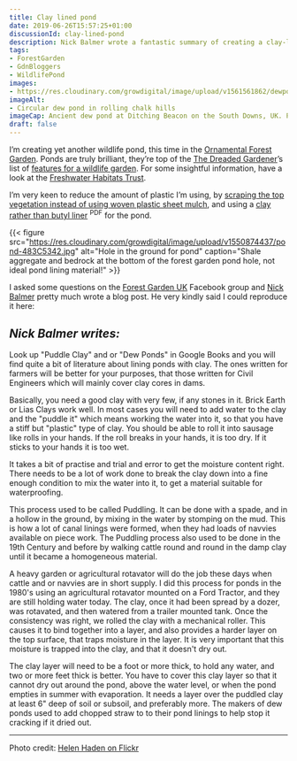 ```yaml
---
title: Clay lined pond
date: 2019-06-26T15:57:25+01:00
discussionId: clay-lined-pond
description: Nick Balmer wrote a fantastic summary of creating a clay-lined pond in the closed Facebook Forest Garden UK group, reproduced here with his kind permission 🙂
tags: 
- ForestGarden
- GdnBloggers
- WildlifePond
images: 
- https://res.cloudinary.com/growdigital/image/upload/v1561561862/dewpond-12085020966.jpg
imageAlt: 
- Circular dew pond in rolling chalk hills
imageCap: Ancient dew pond at Ditching Beacon on the South Downs, UK. Probably lined with clay. Photo by Helen Haden on Flickr.
draft: false
---
```


I’m creating yet another wildlife pond, this time in the [Ornamental Forest Garden](https://www.forestgarden.wales/blog/introducing-ornamental-maintenance-free-forest-garden/). Ponds are truly brilliant, they’re top of the [The Dreaded Gardener](https://www.facebook.com/The-Dreaded-Gardener-1403035606578314/)’s list of [features for a wildlife garden](https://www.forestgarden.wales/blog/wildlife-garden-checklist/). For some insightful information, have a look at the [Freshwater Habitats Trust](https://freshwaterhabitats.org.uk). 

I’m very keen to reduce the amount of plastic I’m using, by [scraping the top vegetation instead of using woven plastic sheet mulch](https://www.forestgarden.wales/blog/forest-garden-ground-cover-prep/), and using a [clay rather than butyl liner](https://freshwaterhabitats.org.uk/wp-content/uploads/2013/09/FHT-advice-on-pond-liners_Oct14.pdf) <sup>PDF</sup> for the pond.

{{< figure src="https://res.cloudinary.com/growdigital/image/upload/v1550874437/pond-483C5342.jpg" alt="Hole in the ground for pond" caption="Shale aggregate and bedrock at the bottom of the forest garden pond hole, not ideal pond lining material!" >}}

I asked some questions on the [Forest Garden UK](https://www.facebook.com/groups/405281259629562/) Facebook group and [Nick Balmer](https://www.facebook.com/nick.balmer.14) pretty much wrote a blog post. He very kindly said I could reproduce it here:

## _Nick Balmer writes:_

Look up "Puddle Clay" and or "Dew Ponds" in Google Books and you will find quite a bit of literature about lining ponds with clay. The ones written for farmers will be better for your purposes, that those written for Civil Engineers which will mainly cover clay cores in dams.

Basically, you need a good clay with very few, if any stones in it. Brick Earth or Lias Clays work well.
In most cases you will need to add water to the clay and the "puddle it" which means working the water into it, so that you have a stiff but "plastic" type of clay. You should be able to roll it into sausage like rolls in your hands. If the roll breaks in your hands, it is too dry. If it sticks to your hands it is too wet.

It takes a bit of practise and trial and error to get the moisture content right. There needs to be a lot of work done to break the clay down into a fine enough condition to mix the water into it, to get a material suitable for waterproofing.

This process used to be called Puddling. It can be done with a spade, and in a hollow in the ground, by mixing in the water by stomping on the mud. This is how a lot of canal linings were formed, when they had loads of navvies available on piece work. The Puddling process also used to be done in the 19th Century and before by walking cattle round and round in the damp clay until it became a homogeneous material.

A heavy garden or agricultural rotavator will do the job these days when cattle and or navvies are in short supply. I did this process for ponds in the 1980's using an agricultural rotavator mounted on a Ford Tractor, and they are still holding water today. The clay, once it had been spread by a dozer, was rotavated, and then watered from a trailer mounted tank. Once the consistency was right, we rolled the clay with a mechanical roller. This causes it to bind together into a layer, and also provides a harder layer on the top surface, that traps moisture in the layer. It is very important that this moisture is trapped into the clay, and that it doesn't dry out.

The clay layer will need to be a foot or more thick, to hold any water, and two or more feet thick is 
better. You have to cover this clay layer so that it cannot dry out around the pond, above the water level, or when the pond empties in summer with evaporation. It needs a layer over the puddled clay at least 6" deep of soil or subsoil, and preferably more. The makers of dew ponds used to add chopped straw to to their pond linings to help stop it cracking if it dried out.

---

Photo credit: [Helen Haden on Flickr](https://www.flickr.com/photos/hellie55/12085020966/in/photolist-6jgSAw-fPxGqz-5HMRtL-5HSdie-fPxNm2-XVXDFM-jpUTGs-G1uK9r-uhm5WY-9VAZ7T-5tMzjL-uhkUxw-uhvLPz-uWUC2X)
